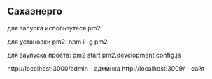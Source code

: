 ## Сахаэнерго

для запуска использутеся pm2

для установки pm2: npm i -g pm2

для заупуска проета: pm2 start pm2.development.config.js

http://localhost:3000/admin - админка
http://localhost:3009/ - сайт